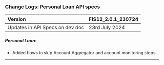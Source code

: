 ### Change Logs:  Personal Loan API specs

| Version                         | FIS12_2.0.1_230724 |
| :------------------------------ | :----------------- |
| Updates in API Specs on dev doc | 23rd July 2024      |

##### Personal Loan:

- Added flows to skip Account Aggregator and account monitoring steps.

---

#####